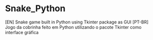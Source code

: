 # Snake_Python
[EN] Snake game built in Python using Tkinter package as GUI
[PT-BR] Jogo da cobrinha feito em Python utilizando o pacote Tkinter como interface gráfica
